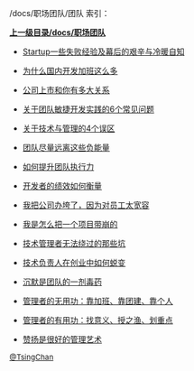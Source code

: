 /docs/职场团队/团队 索引：


**[上一级目录/docs/职场团队](/docs/职场团队/index.md)**

- [Startup一些失败经验及幕后的艰辛与冷暖自知](/docs/职场团队/团队/Startup一些失败经验及幕后的艰辛与冷暖自知.md)

- [为什么国内开发加班这么多](/docs/职场团队/团队/为什么国内开发加班这么多.md)

- [公司上市和你有多大关系](/docs/职场团队/团队/公司上市和你有多大关系.md)

- [关于团队敏捷开发实践的6个常见问题](/docs/职场团队/团队/关于团队敏捷开发实践的6个常见问题.md)

- [关于技术与管理的4个误区](/docs/职场团队/团队/关于技术与管理的4个误区.md)

- [团队尽量远离这些负能量](/docs/职场团队/团队/团队尽量远离这些负能量.md)

- [如何提升团队执行力](/docs/职场团队/团队/如何提升团队执行力.md)

- [开发者的绩效如何衡量](/docs/职场团队/团队/开发者的绩效如何衡量.md)

- [我把公司办垮了，因为对员工太宽容](/docs/职场团队/团队/我把公司办垮了，因为对员工太宽容.md)

- [我是怎么把一个项目带崩的](/docs/职场团队/团队/我是怎么把一个项目带崩的.md)

- [技术管理者无法绕过的那些坑](/docs/职场团队/团队/技术管理者无法绕过的那些坑.md)

- [技术负责人在创业中如何蜕变](/docs/职场团队/团队/技术负责人在创业中如何蜕变.md)

- [沉默是团队的一剂毒药](/docs/职场团队/团队/沉默是团队的一剂毒药.md)

- [管理者的无用功：靠加班、靠团建、靠个人](/docs/职场团队/团队/管理者的无用功：靠加班、靠团建、靠个人.md)

- [管理者的有用功：找意义、授之渔、划重点](/docs/职场团队/团队/管理者的有用功：找意义、授之渔、划重点.md)

- [赞扬是很好的管理艺术](/docs/职场团队/团队/赞扬是很好的管理艺术.md)


<font size=2 color='grey'> [@TsingChan](https://github.com/tsingchan) </font>
